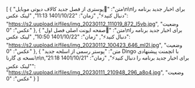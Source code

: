 [
  {
    "متن": "💬پوستری از فصل جدید کالاف دیوتی موبایل\n\nبرای اخبار جدید برنامه را دنبال کنید⚡",
    "زمان": "1401/10/22 11:13",
    "لینک عکس": "https://s2.uupload.ir/files/img_20230112_111019_872_l5vb.jpg",
    "وضعیت عکس": "0"
  },
  {
    "متن": "💬صفحه ایونت اصلی فصل اول\nبرای اخبار جدید برنامه را دنبال کنید⚡",
    "زمان": "1401/10/22 10:50",
    "لینک عکس": "https://s2.uupload.ir/files/img_20230112_100423_646_ml2l.jpg",
    "وضعیت عکس": "0"
  },
  {
    "متن": "پوستر رسمی از اسلحه جدید Dingo با اتچمنت پیشنهادی نسخه ی گارنا\n\nبرای اخبار جدید برنامه را دنبال کنید⚡",
    "زمان": "1401/10/21 21:18",
    "لینک عکس": "https://s2.uupload.ir/files/img_20230111_210948_296_a8o4.jpg",
    "وضعیت عکس": "0"
  }
]